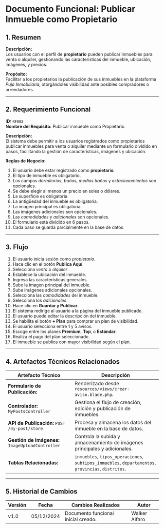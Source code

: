 # Documento Funcional: Publicar Inmueble como Propietario

## 1. Resumen
**Descripción:**  
Los usuarios con el perfil de **propietario** pueden publicar inmuebles para venta o alquiler, gestionando las características del inmueble, ubicación, imágenes, y precios.

**Propósito:**  
Facilitar a los propietarios la publicación de sus inmuebles en la plataforma *Puja Inmobiliaria*, otorgándoles visibilidad ante posibles compradores o arrendadores.

---

## 2. Requerimiento Funcional
**ID:** `RF002`  
**Nombre del Requisito:** Publicar inmueble como Propietario.

**Descripción:**  
El sistema debe permitir a los usuarios registrados como propietarios publicar inmuebles para venta o alquiler mediante un formulario dividido en pasos, facilitando la gestión de características, imágenes y ubicación.

**Reglas de Negocio:**  
1. El usuario debe estar registrado como **propietario**.  
2. El tipo de inmueble es obligatorio.  
3. Los campos *dormitorios*, *baños*, *medios baños* y *estacionamientos* son opcionales.  
4. Se debe elegir al menos un precio en soles o dólares.  
5. La superficie es obligatoria.  
6. La antigüedad del inmueble es obligatoria.  
7. La imagen principal es obligatoria.  
8. Las imágenes adicionales son opcionales.  
9. Las *comodidades* y *adicionales* son opcionales.  
10. El formulario está dividido en 6 pasos.  
11. Cada paso se guarda parcialmente en la base de datos.  

---

## 3. Flujo
1. El usuario inicia sesión como *propietario*.  
2. Hace clic en el botón **Publica Aquí**.  
3. Selecciona *venta* o *alquiler*.  
4. Establece la ubicación del inmueble.  
5. Ingresa las características generales.  
6. Sube la imagen principal del inmueble.  
7. Sube imágenes adicionales opcionales.  
8. Selecciona las *comodidades* del inmueble.  
9. Selecciona los *adicionales*.  
10. Hace clic en **Guardar y Publicar**.  
11. El sistema redirige al usuario a la página del inmueble publicado.  
12. El usuario puede editar la descripción del inmueble.  
13. Se habilita el botón **+ Plan** para comprar un plan de visibilidad.  
14. El usuario selecciona entre 1 y 5 avisos.  
15. Escoge entre los planes **Premium**, **Top**, o **Estándar**.  
16. Realiza el pago del plan seleccionado.  
17. El inmueble se publica con mayor visibilidad según el plan.  

---

## 4. Artefactos Técnicos Relacionados
| **Artefacto Técnico**                  | **Descripción**                                                               |
|----------------------------------------|-------------------------------------------------------------------------------|
| **Formulario de Publicación:**         | Renderizado desde `resources/views/crear-aviso.blade.php`.           |
| **Controlador:** `MyPostsController`   | Gestiona el flujo de creación, edición y publicación de inmuebles.            |
| **API de Publicación:** `POST /my-post/store` | Procesa y almacena los datos del inmueble en la base de datos.              |
| **Gestión de Imágenes:** `ImageUploadController` | Controla la subida y almacenamiento de imágenes principales y adicionales.  |
| **Tablas Relacionadas:**               | `inmuebles`, `tipos_operaciones`, `subtipos_inmuebles`, `departamentos`, `provincias`, `distritos`. |

---

## 5. Historial de Cambios
| **Versión** | **Fecha**       | **Cambios Realizados**             | **Autor**         |
|-------------|-----------------|-------------------------------------|-------------------|
| v1.0        | 05/12/2024      | Documento funcional inicial creado. | Walker Alfaro     |
